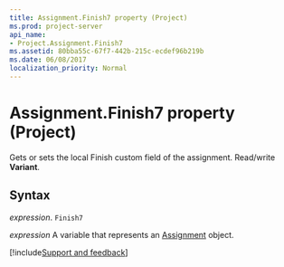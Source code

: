 ```yaml
---
title: Assignment.Finish7 property (Project)
ms.prod: project-server
api_name:
- Project.Assignment.Finish7
ms.assetid: 80bba55c-67f7-442b-215c-ecdef96b219b
ms.date: 06/08/2017
localization_priority: Normal
---
```



# Assignment.Finish7 property (Project)

Gets or sets the local Finish custom field of the assignment. Read/write  **Variant**.


## Syntax

_expression_. `Finish7`

_expression_ A variable that represents an [Assignment](./Project.Assignment.md) object.

[!include[Support and feedback](~/includes/feedback-boilerplate.md)]